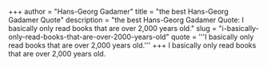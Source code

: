 +++
author = "Hans-Georg Gadamer"
title = "the best Hans-Georg Gadamer Quote"
description = "the best Hans-Georg Gadamer Quote: I basically only read books that are over 2,000 years old."
slug = "i-basically-only-read-books-that-are-over-2000-years-old"
quote = '''I basically only read books that are over 2,000 years old.'''
+++
I basically only read books that are over 2,000 years old.
